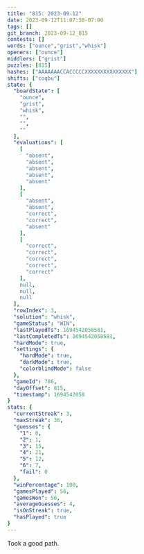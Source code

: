 ```yaml
---
title: "815: 2023-09-12"
date: 2023-09-12T11:07:38-07:00
tags: []
git_branch: 2023-09-12_815
contests: []
words: ["ounce","grist","whisk"]
openers: ["ounce"]
middlers: ["grist"]
puzzles: [815]
hashes: ["AAAAAAACCACCCCCXXXXXXXXXXXXXXX"]
shifts: ["coqbu"]
state: {
  "boardState": [
    "ounce",
    "grist",
    "whisk",
    "",
    "",
    ""
  ],
  "evaluations": [
    [
      "absent",
      "absent",
      "absent",
      "absent",
      "absent"
    ],
    [
      "absent",
      "absent",
      "correct",
      "correct",
      "absent"
    ],
    [
      "correct",
      "correct",
      "correct",
      "correct",
      "correct"
    ],
    null,
    null,
    null
  ],
  "rowIndex": 3,
  "solution": "whisk",
  "gameStatus": "WIN",
  "lastPlayedTs": 1694542058581,
  "lastCompletedTs": 1694542058581,
  "hardMode": true,
  "settings": {
    "hardMode": true,
    "darkMode": true,
    "colorblindMode": false
  },
  "gameId": 786,
  "dayOffset": 815,
  "timestamp": 1694542058
}
stats: {
  "currentStreak": 3,
  "maxStreak": 36,
  "guesses": {
    "1": 0,
    "2": 1,
    "3": 15,
    "4": 21,
    "5": 12,
    "6": 7,
    "fail": 0
  },
  "winPercentage": 100,
  "gamesPlayed": 56,
  "gamesWon": 56,
  "averageGuesses": 4,
  "isOnStreak": true,
  "hasPlayed": true
}
---
```

<!-- more -->
Took a good path. 
